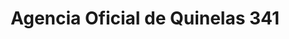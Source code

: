 ---
title: "Agencia Oficial de Quinelas 341"
url: /puerto-piray/agencia-oficial-de-quinelas-341/
shop: lotería
---